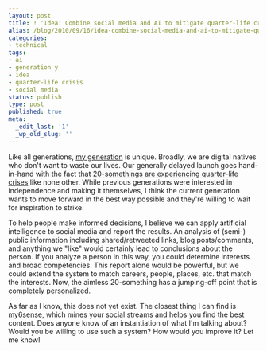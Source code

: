 ```yaml
---
layout: post
title: ! 'Idea: Combine social media and AI to mitigate quarter-life crises'
alias: /blog/2010/09/16/idea-combine-social-media-and-ai-to-mitigate-quarter-life-crises/
categories:
- technical
tags:
- ai
- generation y
- idea
- quarter-life crisis
- social media
status: publish
type: post
published: true
meta:
  _edit_last: '1'
  _wp_old_slug: ''
---
```

Like all generations, <a title="Wikipedia: Generation Y" href="http://en.wikipedia.org/wiki/Generation_Y" target="_blank">my generation</a> is unique. Broadly, we are digital natives who don't want to waste our lives. Our generally delayed launch goes hand-in-hand with the fact that <a title="NY Times: What is it about 20-somethings?" href="http://www.nytimes.com/2010/08/22/magazine/22Adulthood-t.html" target="_blank">20-somethings are experiencing quarter-life crises</a> like none other. While previous generations were interested in independence and making it themselves, I think the current generation wants to move forward in the best way possible and they're willing to wait for inspiration to strike.

To help people make informed decisions, I believe we can apply artificial intelligence to social media and report the results. An analysis of (semi-) public information including shared/retweeted links, blog posts/comments, and anything we "like" would certainly lead to conclusions about the person. If you analyze a person in this way, you could determine interests and broad competencies. This report alone would be powerful, but we could extend the system to match careers, people, places, etc. that match the interests. Now, the aimless 20-something has a jumping-off point that is completely personalized.

As far as I know, this does not yet exist. The closest thing I can find is <a title="my6sense" href="http://www.my6sense.com/website/a/MainPage" target="_blank">my6sense</a>, which mines your social streams and helps you find the best content. Does anyone know of an instantiation of what I'm talking about? Would you be willing to use such a system? How would you improve it? Let me know!
